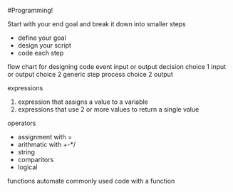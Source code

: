 #Programming!

Start with your end goal and break it down into smaller steps
- define your goal
- design your script
- code each step

flow chart for designing code
event
input or output
decision
choice 1 input or output
choice 2 generic step process
choice 2 output

expressions
1. expression that assigns a value to a variable
2. expressions that use 2 or more values to return a single value

operators 
- assignment with =
- arithmatic with +-*/
-  string
- comparitors
- logical

functions
automate commonly used code with a function